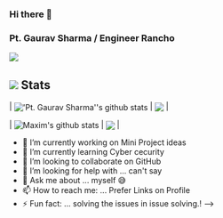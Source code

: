 ### Hi there 👋
### Pt. Gaurav Sharma / Engineer Rancho

![](https://hits.seeyoufarm.com/api/count/incr/badge.svg?url=https://github.com/EngineerRancho/&title=Profile%20Views)

## ![](https://rf0x3d.su/maybe_assets/statistics_outline_28.svg) Stats

| <img align="center" src="https://github-readme-stats.vercel.app/api?username=EngineerRancho&show_icons=true&include_all_commits=true&theme=buefy&hide_border=true" alt="'Pt. Gaurav Sharma''s github stats" /> | <img align="center" src="https://github-readme-stats.vercel.app/api/wakatime/?username=EngineerRancho&layout=compact&theme=buefy&hide_border=true" /> |


| <img align="center" src="https://github-readme-stats.vercel.app/api?username=clownless&show_icons=true&include_all_commits=true&theme=buefy&hide_border=true" alt="Maxim's github stats" /> | <img align="center" src="https://github-readme-stats.vercel.app/api/wakatime/?username=clownless&layout=compact&theme=buefy&hide_border=true" /> |

- 🔭 I’m currently working on Mini Project ideas 
- 🌱 I’m currently learning Cyber cecurity 
- 👯 I’m looking to collaborate on GitHub
- 🤔 I’m looking for help with ... can't say 
- 💬 Ask me about ... myself 😅
- 📫 How to reach me: ... Prefer Links on Profile
- ⚡ Fun fact: ... solving the issues in issue solving.!
-->
